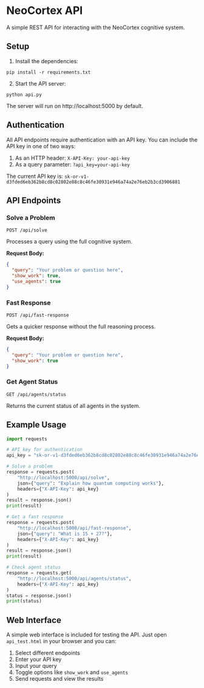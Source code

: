 # NeoCortex API

A simple REST API for interacting with the NeoCortex cognitive system.

## Setup

1. Install the dependencies:
```
pip install -r requirements.txt
```

2. Start the API server:
```
python api.py
```

The server will run on http://localhost:5000 by default.

## Authentication

All API endpoints require authentication with an API key. You can include the API key in one of two ways:

1. As an HTTP header: `X-API-Key: your-api-key`
2. As a query parameter: `?api_key=your-api-key`

The current API key is: `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`

## API Endpoints

### Solve a Problem

```
POST /api/solve
```

Processes a query using the full cognitive system.

**Request Body:**
```json
{
  "query": "Your problem or question here",
  "show_work": true,
  "use_agents": true
}
```

### Fast Response

```
POST /api/fast-response
```

Gets a quicker response without the full reasoning process.

**Request Body:**
```json
{
  "query": "Your problem or question here",
  "show_work": true
}
```

### Get Agent Status

```
GET /api/agents/status
```

Returns the current status of all agents in the system.

## Example Usage

```python
import requests

# API key for authentication
api_key = "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"

# Solve a problem
response = requests.post(
    "http://localhost:5000/api/solve", 
    json={"query": "Explain how quantum computing works"},
    headers={"X-API-Key": api_key}
)
result = response.json()
print(result)

# Get a fast response
response = requests.post(
    "http://localhost:5000/api/fast-response", 
    json={"query": "What is 15 + 27?"},
    headers={"X-API-Key": api_key}
)
result = response.json()
print(result)

# Check agent status
response = requests.get(
    "http://localhost:5000/api/agents/status",
    headers={"X-API-Key": api_key}
)
status = response.json()
print(status)
```

## Web Interface

A simple web interface is included for testing the API. Just open `api_test.html` in your browser and you can:

1. Select different endpoints
2. Enter your API key
3. Input your query
4. Toggle options like `show_work` and `use_agents`
5. Send requests and view the results 
